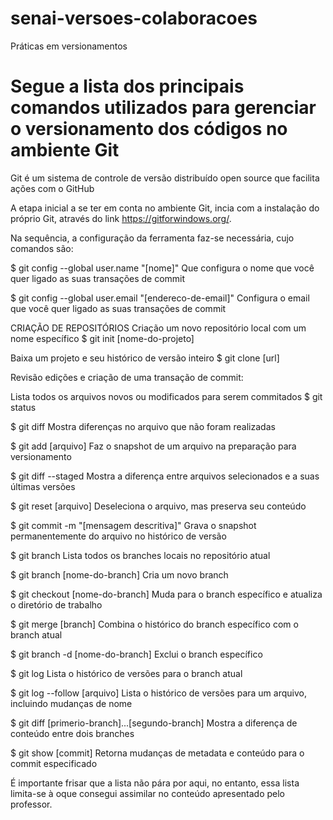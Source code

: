 # senai-versoes-colaboracoes
Práticas em versionamentos

# Segue a lista dos principais comandos utilizados para gerenciar o versionamento dos códigos no ambiente Git

Git é um sistema de controle de versão distribuído open source que facilita ações com o GitHub

A etapa inicial a se ter em conta no ambiente Git, incia com a instalação do próprio Git, através do link <https://gitforwindows.org/>.

Na sequência, a configuração da ferramenta faz-se necessária, cujo comandos são:

$ git config --global user.name "[nome]" 
Que configura o nome que você quer ligado as suas transações de
commit

$ git config --global user.email "[endereco-de-email]"
Configura o email que você quer ligado as suas transações de commit

CRIAÇÃO DE REPOSITÓRIOS
Criação um novo repositório local com um nome específico
$ git init [nome-do-projeto]

Baixa um projeto e seu histórico de versão inteiro
$ git clone [url]

Revisão edições e criação de uma transação de commit:

Lista todos os arquivos novos ou modificados para serem commitados
$ git status

$ git diff
Mostra diferenças no arquivo que não foram realizadas

$ git add [arquivo]
Faz o snapshot de um arquivo na preparação para versionamento

$ git diff --staged
Mostra a diferença entre arquivos selecionados e a suas últimas
versões

$ git reset [arquivo]
Deseleciona o arquivo, mas preserva seu conteúdo

$ git commit -m "[mensagem descritiva]"
Grava o snapshot permanentemente do arquivo no histórico de versão


$ git branch
Lista todos os branches locais no repositório atual

$ git branch [nome-do-branch]
Cria um novo branch

$ git checkout [nome-do-branch]
Muda para o branch específico e atualiza o diretório de trabalho

$ git merge [branch]
Combina o histórico do branch específico com o branch atual

$ git branch -d [nome-do-branch]
Exclui o branch específico


$ git log
Lista o histórico de versões para o branch atual

$ git log --follow [arquivo]
Lista o histórico de versões para um arquivo, incluindo mudanças de
nome

$ git diff [primerio-branch]...[segundo-branch]
Mostra a diferença de conteúdo entre dois branches

$ git show [commit]
Retorna mudanças de metadata e conteúdo para o commit especificado


É importante frisar que a lista não pára por aqui, no entanto, essa lista limita-se à oque consegui assimilar no conteúdo apresentado pelo professor.




